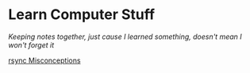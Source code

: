 # Learn Computer Stuff  
_Keeping notes together, just cause I learned something, doesn't mean I won't forget it_  

[rsync Misconceptions](rsync/rsync_misconceptions.md)
